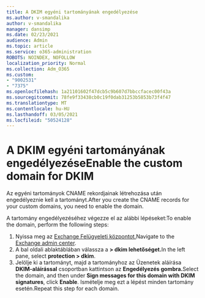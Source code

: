 ```yaml
---
title: A DKIM egyéni tartományának engedélyezése
ms.author: v-smandalika
author: v-smandalika
manager: dansimp
ms.date: 02/23/2021
audience: Admin
ms.topic: article
ms.service: o365-administration
ROBOTS: NOINDEX, NOFOLLOW
localization_priority: Normal
ms.collection: Adm_O365
ms.custom:
- "9002531"
- "7375"
ms.openlocfilehash: 1a21101602f47dcb5c9b607d7bbccfacec00f43a
ms.sourcegitcommit: 78fe9f33438cb0c19f0dab31253b5853b73f4f47
ms.translationtype: MT
ms.contentlocale: hu-HU
ms.lasthandoff: 03/05/2021
ms.locfileid: "50524128"
---
```

# <a name="enable-the-custom-domain-for-dkim"></a><span data-ttu-id="64b79-102">A DKIM egyéni tartományának engedélyezése</span><span class="sxs-lookup"><span data-stu-id="64b79-102">Enable the custom domain for DKIM</span></span>

<span data-ttu-id="64b79-103">Az egyéni tartományok CNAME rekordjainak létrehozása után engedélyeznie kell a tartományt.</span><span class="sxs-lookup"><span data-stu-id="64b79-103">After you create the CNAME records for your custom domains, you need to enable the domain.</span></span>

<span data-ttu-id="64b79-104">A tartomány engedélyezéséhez végezze el az alábbi lépéseket:</span><span class="sxs-lookup"><span data-stu-id="64b79-104">To enable the domain, perform the following steps:</span></span>

1. <span data-ttu-id="64b79-105">Nyissa meg az [Exchange Felügyeleti központot.](https://outlook.office365.com/ecp/)</span><span class="sxs-lookup"><span data-stu-id="64b79-105">Navigate to the [Exchange admin center](https://outlook.office365.com/ecp/).</span></span>
2. <span data-ttu-id="64b79-106">A bal oldali ablaktáblában válassza a **> dkim lehetőséget.**</span><span class="sxs-lookup"><span data-stu-id="64b79-106">In the left pane, select **protection > dkim**.</span></span>
3. <span data-ttu-id="64b79-107">Jelölje ki a tartományt, majd a tartományhoz az Üzenetek aláírása **DKIM-aláírással** csoportban kattintson az **Engedélyezés gombra.**</span><span class="sxs-lookup"><span data-stu-id="64b79-107">Select the domain, and then under **Sign messages for this domain with DKIM signatures**, click **Enable**.</span></span> <span data-ttu-id="64b79-108">Ismételje meg ezt a lépést minden tartomány esetén.</span><span class="sxs-lookup"><span data-stu-id="64b79-108">Repeat this step for each domain.</span></span>

